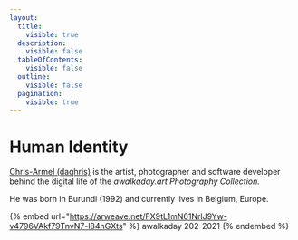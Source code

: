 ```yaml
---
layout:
  title:
    visible: true
  description:
    visible: false
  tableOfContents:
    visible: false
  outline:
    visible: false
  pagination:
    visible: true
---
```


# Human Identity

[Chris-Armel (daqhris)](https://daqhris.com/) is the artist, photographer and software developer behind the digital life of the _awalkaday.art Photography Collection._&#x20;

He was born in Burundi (1992) and currently lives in Belgium, Europe.



{% embed url="https://arweave.net/FX9tL1mN61NrlJ9Yw-v4796VAkf79TnvN7-l84nGXts" %}
awalkaday 202-2021
{% endembed %}

